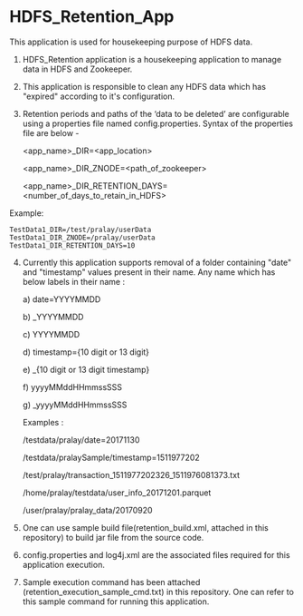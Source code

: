 # HDFS_Retention_App
This application is used for housekeeping purpose of HDFS data.

1. HDFS_Retention application is a housekeeping application to manage data in HDFS and Zookeeper. 
2. This application is responsible to clean any HDFS data which has "expired" according to it's configuration.
3. Retention periods and paths of the ‘data to be deleted’ are configurable using a properties file named config.properties. 
   Syntax of the properties file are below -

	<app_name>_DIR=<app_location>
	
	<app_name>_DIR_ZNODE=<path_of_zookeeper>
	
	<app_name>_DIR_RETENTION_DAYS=<number_of_days_to_retain_in_HDFS>
	
Example:
	
	TestData1_DIR=/test/pralay/userData
	TestData1_DIR_ZNODE=/pralay/userData
	TestData1_DIR_RETENTION_DAYS=10

4. Currently this application supports removal of a folder containing "date" and "timestamp" values present in their name. Any name which has below labels in their name :

	a) date=YYYYMMDD
	
	b) _YYYYMMDD
	
	c) YYYYMMDD
	
	d) timestamp={10 digit or 13 digit}
	
	e) _{10 digit or 13 digit timestamp}
	
	f) yyyyMMddHHmmssSSS
	
	g) _yyyyMMddHHmmssSSS
	
	Examples : 
	
	/testdata/pralay/date=20171130
	
	/testdata/pralaySample/timestamp=1511977202
	
	/test/pralay/transaction_1511977202326_1511976081373.txt
	
	/home/pralay/testdata/user_info_20171201.parquet
	
	/user/pralay/pralay_data/20170920
	
	
5. One can use sample build file(retention_build.xml, attached in this repository) to build jar file from the source code. 

6. config.properties and log4j.xml are the associated files required for this application execution. 

7. Sample execution command has been attached (retention_execution_sample_cmd.txt) in this repository. One can refer to this sample command for running this application.
